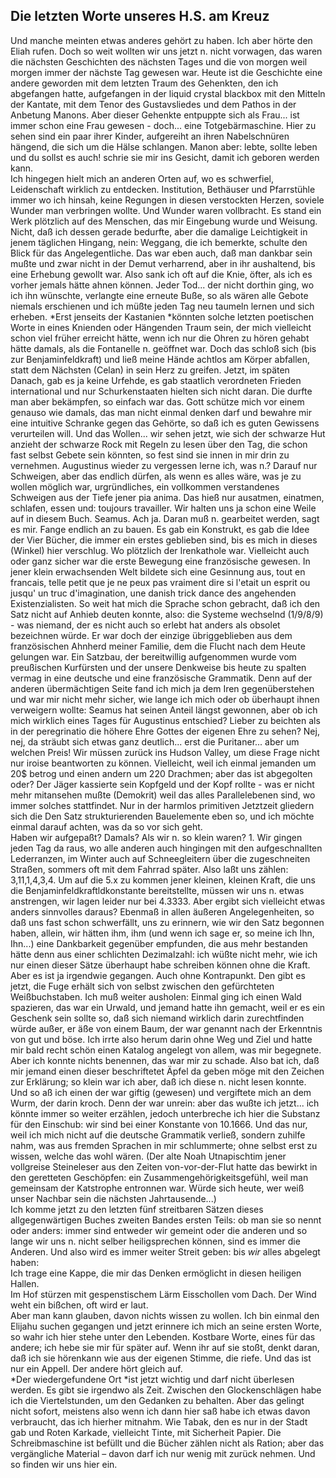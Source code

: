 ## Die letzten Worte unseres H.S. am Kreuz
Und manche meinten etwas anderes gehört zu haben. Ich aber hörte den Eliah rufen. Doch so weit wollten wir uns jetzt n. nicht vorwagen, das waren die nächsten Geschichten des nächsten Tages und die von morgen weil morgen immer der nächste Tag gewesen war. Heute ist die Geschichte eine andere geworden mit dem letzten Traum des Gehenkten, den ich abgefangen hatte, aufgefangen in der liquid crystal blackbox mit den Mitteln der Kantate, mit dem Tenor des Gustavsliedes und dem Pathos in der Anbetung Manons. Aber dieser Gehenkte entpuppte sich als Frau... ist immer schon eine Frau gewesen - doch... eine Totgebärmaschine. Hier zu sehen sind ein paar ihrer Kinder, aufgereiht an ihren Nabelschnüren hängend, die sich um die Hälse schlangen. Manon aber: lebte, sollte leben und du sollst es auch! schrie sie mir ins Gesicht, damit ich geboren werden kann.    
 Ich hingegen hielt mich an anderen Orten auf, wo es schwerfiel, Leidenschaft wirklich zu entdecken. Institution, Bethäuser und Pfarrstühle immer wo ich hinsah, keine Regungen in diesen verstockten Herzen, soviele Wunder man verbringen wollte. Und Wunder waren vollbracht. Es stand ein Werk plötzlich auf des Menschen, das mir Eingebung wurde und Weisung. Nicht, daß ich dessen gerade bedurfte, aber die damalige Leichtigkeit in jenem täglichen Hingang, nein: Weggang, die ich bemerkte, schulte den Blick für das Angelegentliche. Das war eben auch, daß man dankbar sein mußte und zwar nicht in der Demut verharrend, aber in ihr aushaltend, bis eine Erhebung gewollt war. Also sank ich oft auf die Knie, öfter, als ich es vorher jemals hätte ahnen können. Jeder Tod... der nicht dorthin ging, wo ich ihn wünschte, verlangte eine erneute Buße, so als wären alle Gebote niemals erschienen und ich müßte jeden Tag neu taumeln lernen und sich erheben. *Erst jenseits der Kastanien *könnten solche letzten poetischen Worte in eines Knienden oder Hängenden Traum sein, der mich vielleicht schon viel früher erreicht hätte, wenn ich nur die Ohren zu hören gehabt hätte damals, als die Fontanelle n. geöffnet war. Doch das schloß sich (bis zur Benjaminfeldkraft) und ließ meine Hände achtlos am Körper abfallen, statt dem Nächsten (Celan) in sein Herz zu greifen. Jetzt, im späten Danach, gab es ja keine Urfehde, es gab staatlich verordneten Frieden international und nur Schurkenstaaten hielten sich nicht daran. Die durfte man aber bekämpfen, so einfach war das. Gott schütze mich vor einem genauso wie damals, das man nicht einmal denken darf und bewahre mir eine intuitive Schranke gegen das Gehörte, so daß ich es guten Gewissens verurteilen will. Und das Wollen... wir sehen jetzt, wie sich der schwarze Hut anzieht der schwarze Rock mit Regeln zu lesen über den Tag, die schon fast selbst Gebete sein könnten, so fest sind sie innen in mir drin zu vernehmen. Augustinus wieder zu vergessen lerne ich, was n.? Darauf nur Schweigen, aber das endlich dürfen, als wenn es alles wäre, was je zu wollen möglich war, urgründliches, ein vollkommen verstandenes Schweigen aus der Tiefe jener pia anima. Das hieß nur ausatmen, einatmen, schlafen, essen und: toujours travailler. Wir halten uns ja schon eine Weile auf in diesem Buch. Seamus. Ach ja. Daran muß n. gearbeitet werden, sagt es mir. Fange endlich an zu bauen. Es gab ein Konstrukt, es gab die Idee der Vier Bücher, die immer ein erstes geblieben sind, bis es mich in dieses (Winkel) hier verschlug. Wo plötzlich der Irenkathole war. Vielleicht auch oder ganz sicher war die erste Bewegung eine französische gewesen. In jener klein erwachsenden Welt bildete sich eine Gesinnung aus, tout en francais, telle petit que je ne peux pas vraiment dire si l&#39;etait un esprit ou jusqu&#39; un truc d&#39;imagination, une danish trick dance des angehenden Existenzialisten. So weit hat mich die Sprache schon gebracht, daß ich den Satz nicht auf Anhieb deuten konnte, also: die Systeme wechselnd (1/9/8/9) - was niemand, der es nicht auch so erlebt hat anders als obsolet bezeichnen würde. Er war doch der einzige übriggeblieben aus dem französischen Ahnherd meiner Familie, dem die Flucht nach dem Heute gelungen war. Ein Satzbau, der bereitwillig aufgenommen wurde vom preußischen Kurfürsten und der unsere Denkweise bis heute zu spalten vermag in eine deutsche und eine französische Grammatik. Denn auf der anderen übermächtigen Seite fand ich mich ja dem Iren gegenüberstehen und war mir nicht mehr sicher, wie lange ich mich oder ob überhaupt ihnen verweigern wollte: Seamus hat seinen Anteil längst gewonnen, aber ob ich mich wirklich eines Tages für Augustinus entschied? Lieber zu beichten als in der peregrinatio die höhere Ehre Gottes der eigenen Ehre zu sehen? Nej, nej, da sträubt sich etwas ganz deutlich... erst die Puritaner... aber um welchen Preis! Wir müssen zurück ins Hudson Valley, um diese Frage nicht nur iroise beantworten zu können. Vielleicht, weil ich einmal jemanden um 20$ betrog und einen andern um 220 Drachmen; aber das ist abgegolten oder? Der Jäger kassierte sein Kopfgeld und der Kopf rollte - was er nicht mehr mitansehen mußte (Demokrit) weil das alles Parallelebenen sind, wo immer solches stattfindet. Nur in der harmlos primitiven Jetztzeit gliedern sich die Den Satz strukturierenden Bauelemente eben so, und ich möchte einmal darauf achten, was da so vor sich geht.    
 Haben wir aufgepaßt? Damals? Als wir n. so klein waren? 1. Wir gingen jeden Tag da raus, wo alle anderen auch hingingen mit den aufgeschnallten Lederranzen, im Winter auch auf Schneegleitern über die zugeschneiten Straßen, sommers oft mit dem Fahrrad später. Also laßt uns zählen: 3,11,1,4,3,4. Um auf die 5.x zu kommen jener kleinen, kleinen Kraft, die uns die Benjaminfeldkraftldkonstante bereitstellte, müssen wir uns n. etwas anstrengen, wir lagen leider nur bei 4.3333. Aber ergibt sich vielleicht etwas anders sinnvolles daraus? Ebenmaß in allen äußeren Angelegenheiten, so daß uns fast schon schwerfällt, uns zu erinnern, wie wir den Satz begonnen haben, allein, wir hätten ihm, ihm (und wenn ich sage er, so meine ich Ihn, Ihn...) eine Dankbarkeit gegenüber empfunden, die aus mehr bestanden hätte denn aus einer schlichten Dezimalzahl: ich wüßte nicht mehr, wie ich nur einen dieser Sätze überhaupt habe schreiben können ohne die Kraft. Aber es ist ja irgendwie gegangen. Auch ohne Kontrapunkt. Den gibt es jetzt, die Fuge erhält sich von selbst zwischen den gefürchteten Weißbuchstaben. Ich muß weiter ausholen: Einmal ging ich einen Wald spazieren, das war ein Urwald, und jemand hatte ihn gemacht, weil er es ein Geschenk sein sollte so, daß sich niemand wirklich darin zurechtfinden würde außer, er äße von einem Baum, der war genannt nach der Erkenntnis von gut und böse. Ich irrte also herum darin ohne Weg und Ziel und hatte mir bald recht schön einen Katalog angelegt von allem, was mir begegnete. Aber ich konnte nichts benennen, das war mir zu schade. Also bat ich, daß mir jemand einen dieser beschriftetet Äpfel da geben möge mit den Zeichen zur Erklärung; so klein war ich aber, daß ich diese n. nicht lesen konnte. Und so aß ich einen der war giftig (gewesen) und vergiftete mich an dem Wurm, der darin kroch. Denn der war unrein: aber das wußte ich jetzt... ich könnte immer so weiter erzählen, jedoch unterbreche ich hier die Substanz für den Einschub: wir sind bei einer Konstante von 10.1666. Und das nur, weil ich mich nicht auf die deutsche Grammatik verließ, sondern zuhilfe nahm, was aus fremden Sprachen in mir schlummerte; ohne selbst erst zu wissen, welche das wohl wären. (Der alte Noah Utnapischtim jener vollgreise Steineleser aus den Zeiten von-vor-der-Flut hatte das bewirkt in den geretteten Geschöpfen: ein Zusammengehörigkeitsgefühl, weil man gemeinsam der Katstrophe entronnen war. Würde sich heute, wer weiß unser Nachbar sein die nächsten Jahrtausende...)    
 Ich komme jetzt zu den letzten fünf streitbaren Sätzen dieses allgegenwärtigen Buches zweiten Bandes ersten Teils: ob man sie so nennt oder anders: immer sind entweder wir gemeint oder die anderen und so lange wir uns n. nicht selber heiligsprechen können, sind es immer die Anderen. Und also wird es immer weiter Streit geben: bis *wir* alles abgelegt haben:    
Ich trage eine Kappe, die mir das Denken ermöglicht in diesen heiligen Hallen.    
Im Hof stürzen mit gespenstischem Lärm Eisschollen vom Dach. Der Wind weht ein bißchen, oft wird er laut.    
Aber man kann glauben, davon nichts wissen zu wollen. Ich bin einmal den Elijahu suchen gegangen und jetzt erinnere ich mich an seine ersten Worte, so wahr ich hier stehe unter den Lebenden. Kostbare Worte, eines für das andere; ich hebe sie mir für später auf. Wenn ihr auf sie stoßt, denkt daran, daß ich sie hörenkann wie aus der eigenen Stimme, die riefe. Und das ist nur ein Appell. Der andere hört gleich auf.   
*Der wiedergefundene Ort *ist jetzt wichtig und darf nicht überlesen werden. Es gibt sie irgendwo als Zeit. Zwischen den Glockenschlägen habe ich die Viertelstunden, um den Gedanken zu behalten. Aber das gelingt nicht sofort, meistens also wenn ich dann hier saß habe ich etwas davon verbraucht, das ich hierher mitnahm. Wie Tabak, den es nur in der Stadt gab und Roten Karkade, vielleicht Tinte, mit Sicherheit Papier. Die Schreibmaschine ist befüllt und die Bücher zählen nicht als Ration; aber das vergängliche Material – davon darf ich nur wenig mit zurück nehmen. Und so finden wir uns hier ein.   
